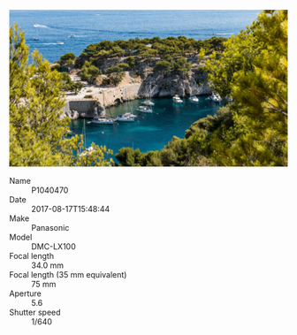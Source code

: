 [![P1040470](/photos/hd/P1040470.jpg)](/photos/full/P1040470.jpg?raw=true)

<dl>
  <dt>Name</dt>
  <dd>P1040470</dd>
  <dt>Date</dt>
  <dd>2017-08-17T15:48:44</dd>
  <dt>Make</dt>
  <dd>Panasonic</dd>
  <dt>Model</dt>
  <dd>DMC-LX100</dd>
  <dt>Focal length</dt>
  <dd>34.0 mm</dd>
  <dt>Focal length (35 mm equivalent)</dt>
  <dd>75 mm</dd>
  <dt>Aperture</dt>
  <dd>5.6</dd>
  <dt>Shutter speed</dt>
  <dd>1/640</dd>
</dl>
